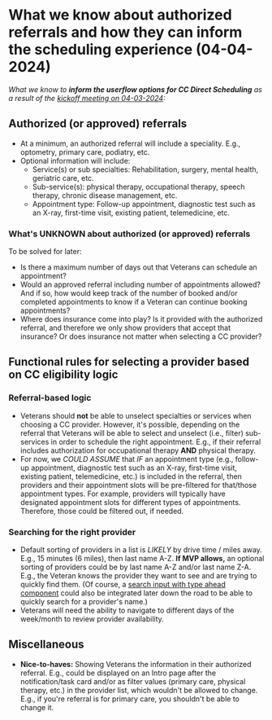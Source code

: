 # What we know about authorized referrals and how they can inform the scheduling experience (04-04-2024)

*What we know to **inform the userflow options for CC Direct Scheduling** as a result of the [kickoff meeting on 04-03-2024](https://github.com/department-of-veterans-affairs/va.gov-team/blob/master/products/health-care/appointments/va-online-scheduling/initiatives/community-care-direct-scheduling/discovery/04-04-2024-initial-questions.md#responses):*

## Authorized (or approved) referrals 

- At a minimum, an authorized referral will include a speciality. E.g., optometry, primary care, podiatry, etc.
- Optional information will include: 
     - Service(s) or sub specialties: Rehabilitation, surgery, mental health, geriatric care, etc.  
     - Sub-service(s): physical therapy, occupational therapy, speech therapy, chronic disease management, etc. 
     - Appointment type: Follow-up appointment, diagnostic test such as an X-ray, first-time visit, existing patient, telemedicine, etc. 

### What's UNKNOWN about authorized (or approved) referrals

To be solved for later: 

- Is there a maximum number of days out that Veterans can schedule an appointment? 
- Would an approved referral including number of appointments allowed? And if so, how would keep track of the number of booked and/or completed appointments to know if a Veteran can continue booking appointments?
- Where does insurance come into play? Is it provided with the authorized referral, and therefore we only show providers that accept that insurance? Or does insurance not matter when selecting a CC provider? 

## Functional rules for selecting a provider based on CC eligibility logic 

### Referral-based logic 

- Veterans should **not** be able to unselect specialties or services when choosing a CC provider. However, it's possible, depending on the referral that Veterans will be able to select and unselect (i.e., filter) sub-services in order to schedule the right appointment. E.g., if their referral includes authorization for occupational therapy **AND** physical therapy. 
- For now, we *COULD ASSUME* that *IF* an appointment type (e.g., follow-up appointment, diagnostic test such as an X-ray, first-time visit, existing patient, telemedicine, etc.) is included in the referral, then providers and their appointment slots will be pre-filtered for that/those appointment types. For example, providers will typically have designated appointment slots for different types of appointments. Therefore, those could be filtered out, if needed. 

### Searching for the right provider  

- Default sorting of providers in a list is *LIKELY* by drive time / miles away. E.g., 15 minutes (6 miles), then last name A-Z. **If MVP allows,** an optional sorting of providers could be by last name A-Z and/or last name Z-A. E.g., the Veteran knows the provider they want to see and are trying to quickly find them. (Of course, a [search input with type ahead component](https://design.va.gov/components/search-input#with-typeahead) could also be integrated later down the road to be able to quickly search for a provider's name.) 
- Veterans will need the ability to navigate to different days of the week/month to review provider availability.

## Miscellaneous 

- **Nice-to-haves:** Showing Veterans the information in their authorized referral. E.g., could be displayed on an Intro page after the notification/task card and/or as filter values (primary care, physical therapy, etc.) in the provider list, which wouldn't be allowed to change. E.g., if you're referral is for primary care, you shouldn't be able to change it. 
